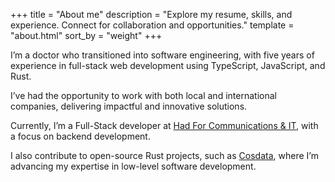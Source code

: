 +++
title = "About me"
description = "Explore my resume, skills, and experience. Connect for collaboration and opportunities."
template = "about.html"
sort_by = "weight"
+++

I’m a doctor who transitioned into software engineering, with five years of experience in full-stack web development using TypeScript, JavaScript, and Rust.

I’ve had the opportunity to work with both local and international companies, delivering  impactful and innovative solutions.

Currently, I’m a Full-Stack developer at <a href="#">Had For Communications & IT</a>, with a focus on backend development.

I also contribute to open-source Rust projects, such as <a href="https://www.cosdata.io/" target="_blank">Cosdata</a>, where I’m advancing my expertise in low-level software development.
